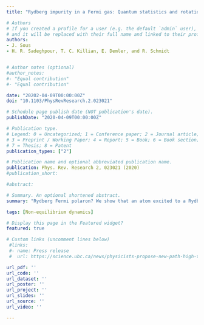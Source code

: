 ```yaml
---
title: "Rydberg impurity in a Fermi gas: Quantum statistics and rotational blockade"

# Authors
# If you created a profile for a user (e.g. the default `admin` user), write the username (folder name) here 
# and it will be replaced with their full name and linked to their profile.
authors:
- J. Sous
- H. R. Sadeghpour, T. C. Killian, E. Demler, and R. Schmidt


# Author notes (optional)
#author_notes:
#- "Equal contribution"
#- "Equal contribution"

date: "20202-04-09T00:00:00Z"
doi: "10.1103/PhysRevResearch.2.023021"

# Schedule page publish date (NOT publication's date).
publishDate: "2020-04-09T00:00:00Z"

# Publication type.
# Legend: 0 = Uncategorized; 1 = Conference paper; 2 = Journal article;
# 3 = Preprint / Working Paper; 4 = Report; 5 = Book; 6 = Book section;
# 7 = Thesis; 8 = Patent
publication_types: ["2"]

# Publication name and optional abbreviated publication name.
publication: Phys. Rev. Research 2, 023021 (2020)
#publication_short:

#abstract: 

# Summary. An optional shortened abstract.
summary: "Rydberg Fermi polaron? We show that an atom excited to a Rydberg state in an atomic Fermi gas realizes an exotic state, dubbed Rydberg Fermi superpolaron, in which the Rydberg atom encircles the background atoms in the space between its nucleus and it Rydberg electron, and the Pauli principle manifests as a rotional blockade to excitations. See https://en.wikipedia.org/wiki/Rydberg_polaron for more information about Rydberg polarons." 

tags: [Non-equilibrium dynamics]

# Display this page in the Featured widget?
featured: true

# Custom links (uncomment lines below)
 #links:
 #- name: Press release
 #  url: https://science.ubc.ca/news/physicists-propose-new-path-high-temperature-superconductivity

url_pdf: ''
url_code: ''
url_dataset: ''
url_poster: ''
url_project: ''
url_slides: ''
url_source: ''
url_video: ''

---
```

